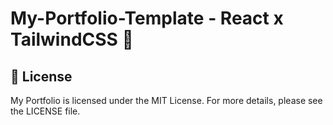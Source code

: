 # My-Portfolio-Template - React x TailwindCSS 🚀


## 📜 License

My Portfolio is licensed under the MIT License. For more details, please see the LICENSE file.


